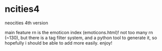 # ncities4
neocities 4th version

main feature rn is the emoticon index (emoticons.html)! not too many rn (~130), but there is a tag filter system, and a python tool to generate it, so hopefully i should be able to add more easily. enjoy!
